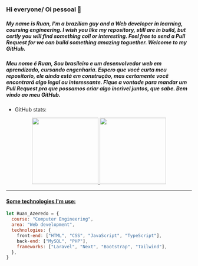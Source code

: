 ### Hi everyone/ Oi pessoal 👋

##### My name is Ruan, I'm a brazilian guy and a Web developer in learning, coursing engineering. I wish you like my repository, still are in build, but certly you will find something coll or interesting. Feel free to send a Pull Request for we can build something amazing toguether. Welcome to my GitHub.
##### Meu nome é Ruan, Sou brasileiro e um desenvolvedor web em aprendizado, cursando engenharia. Espero que você curta meu repositorio, ele ainda está em construção, mas certamente você encontrará algo legal ou interessante. Fique a vontade para mandar um Pull Request pra que possamos criar algo incrivel juntos, que sabe. Bem vindo ao meu GitHub.

* GitHub stats:  
<div align="center">
  <a href="https://github.com/emeps">
    <img height="180em" src="https://github-readme-stats.vercel.app/api?username=Ruan-Azeredo&show_icons=true&theme=dracula&count_private=true"/>
    <img height="180em" src="https://github-readme-stats.vercel.app/api/top-langs/?username=Ruan-Azeredo&layout=compact&langs_count=7&theme=dracula"/>
</div>

---
  
#### Some technologies I'm use:

```javascript
let Ruan_Azeredo = {
  course: "Computer Engineering",
  area: "Web development",
  technologies: {
    front-end: ["HTML", "CSS", "JavaScript", "TypeScript"],
    back-end: ["MySQL", "PHP"],
    frameworks: ["Laravel", "Next", "Bootstrap", "Tailwind"],
  },
}
```

<!--
**Ruan-Azeredo/Ruan-Azeredo** is a ✨ _special_ ✨ repository because its `README.md` (this file) appears on your GitHub profile.

Here are some ideas to get you started:

- 🔭 I’m currently working on ...
- 🌱 I’m currently learning ...
- 👯 I’m looking to collaborate on ...
- 🤔 I’m looking for help with ...
- 💬 Ask me about ...
- 📫 How to reach me: ...
- 😄 Pronouns: ...
- ⚡ Fun fact: ...
-->
